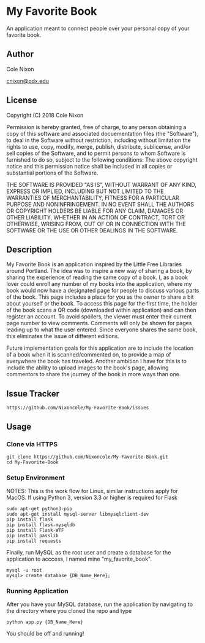 # My Favorite Book

An application meant to connect people over your personal copy of your favorite book. 

## Author

Cole Nixon

cnixon@pdx.edu

## License

Copyright (C) 2018 Cole Nixon

Permission is hereby granted, free of charge, to any person obtaining a copy of this software and associated docuementation files (the "Software"), to deal in the Software without restriction, including without limitation the rights to use, copy, modify, merge, publish, distribute, sublicense, and/or sell copies of the Software, and to permit persons to whom Software is furnished to do so, subject to the following conditions:
The above copyright notice and this permission notice shall be included in all copies or substantial portions of the Software. 

THE SOFTWARE IS PROVIDED "AS IS", WITHOUT WARRANT OF ANY KIND, EXPRESS OR IMPLIED, INCLUDING BUT NOT LIMITED TO THE WARRANTIES OF MERCHANTABILITY, FITNESS FOR A PARTICULAR PURPOSE AND NONINFRINGEMENT. IN NO EVENT SHALL THE AUTHORS OR COPYRIGHT HOLDERS BE LIABLE FOR ANY CLAIM, DAMAGES OR OTHER LIABILITY, WHETHER IN AN ACTION OF CONTRACT, TORT OR OTHERWISE, WRISING FROM, OUT OF OR IN CONNECTION WITH THE SOFTWARE OR THE USE OR OTHER DEALINGS IN THE SOFTWARE.


## Description

My Favorite Book is an application inspired by the Little Free Libraries around Portland. The idea was to inspire a new way of sharing a book, by sharing the experience of reading the same copy of a book. I, as a book lover could enroll any number of my books into the application, where my book would now have a designated page for people to discuss various parts of the book. This page includes a place for you as the owner to share a bit about yourself or the book. To access this page for the first time, the holder of the book scans a QR code (downloaded within application) and can then register an account. To avoid spoilers, the viewer must enter their current page number to view comments. Comments will only be shown for pages leading up to what the user entered. Since everyone shares the same book, this eliminates the issue of different editions. 

Future implementation goals for this application are to include the location of a book when it is scanned/commented on, to provide a map of everywhere the book has traveled. Another ambition I have for this is to include the ability to upload images to the book's page, allowing commentors to share the journey of the book in more ways than one.

## Issue Tracker
```
https://github.com/Nixoncole/My-Favorite-Book/issues
```

## Usage

### Clone via HTTPS
```
git clone https://github.com/Nixoncole/My-Favorite-Book.git
cd My-Favorite-Book
```
### Setup Environment
NOTES: This is the work flow for Linux, similar instructions apply for MacOS.
If using Python 3, version 3.3 or higher is required for Flask
```
sudo apt-get python3-pip
sudo apt-get install mysql-server libmysqlclient-dev
pip install flask
pip install flask-mysqldb
pip install Flask-WTF
pip install passlib
pip install requests
```

Finally, run MySQL as the root user and create a database for the application to acccess, I named mine "my_favorite_book".
```
mysql -u root
mysql> create database {DB_Name_Here};
```

### Running Application
After you have your MySQL database, run the application by navigating to the directory where you cloned the repo and type
```
python app.py {DB_Name_Here}
```

You should be off and running!